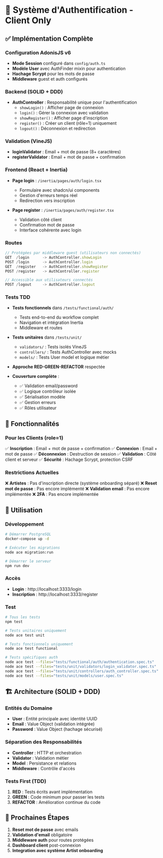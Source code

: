 # 🔐 Système d'Authentification - Client Only

## ✅ Implémentation Complète

### Configuration AdonisJS v6

- **Mode Session** configuré dans `config/auth.ts`
- **Modèle User** avec AuthFinder mixin pour authentication
- **Hachage Scrypt** pour les mots de passe
- **Middleware** guest et auth configurés

### Backend (SOLID + DDD)

- **AuthController** : Responsabilité unique pour l'authentification
  - `showLogin()` : Afficher page de connexion
  - `login()` : Gérer la connexion avec validation
  - `showRegister()` : Afficher page d'inscription
  - `register()` : Créer un client (rôle=1) uniquement
  - `logout()` : Déconnexion et redirection

### Validation (VineJS)

- **loginValidator** : Email + mot de passe (8+ caractères)
- **registerValidator** : Email + mot de passe + confirmation

### Frontend (React + Inertia)

- **Page login** : `/inertia/pages/auth/login.tsx`
  - Formulaire avec shadcn/ui components
  - Gestion d'erreurs temps réel
  - Redirection vers inscription

- **Page register** : `/inertia/pages/auth/register.tsx`
  - Validation côté client
  - Confirmation mot de passe
  - Interface cohérente avec login

### Routes

```typescript
// Protégées par middleware guest (utilisateurs non connectés)
GET  /login      -> AuthController.showLogin
POST /login      -> AuthController.login
GET  /register   -> AuthController.showRegister
POST /register   -> AuthController.register

// Accessible aux utilisateurs connectés
POST /logout     -> AuthController.logout
```

### Tests TDD

- **Tests fonctionnels** dans `/tests/functional/auth/`
  - Tests end-to-end du workflow complet
  - Navigation et intégration Inertia
  - Middleware et routes

- **Tests unitaires** dans `/tests/unit/`
  - `validators/` : Tests isolés VineJS
  - `controllers/` : Tests AuthController avec mocks
  - `models/` : Tests User model et logique métier

- **Approche RED-GREEN-REFACTOR** respectée
- **Couverture complète** :
  - ✅ Validation email/password
  - ✅ Logique contrôleur isolée
  - ✅ Sérialisation modèle
  - ✅ Gestion erreurs
  - ✅ Rôles utilisateur

## 🎯 Fonctionnalités

### Pour les Clients (role=1)

✅ **Inscription** : Email + mot de passe + confirmation ✅ **Connexion** :
Email + mot de passe ✅ **Déconnexion** : Destruction de session ✅
**Validation** : Côté client et serveur ✅ **Sécurité** : Hachage Scrypt,
protection CSRF

### Restrictions Actuelles

❌ **Artistes** : Pas d'inscription directe (système onboarding séparé) ❌
**Reset mot de passe** : Pas encore implémenté ❌ **Validation email** : Pas
encore implémentée ❌ **2FA** : Pas encore implémentée

## 🔧 Utilisation

### Développement

```bash
# Démarrer PostgreSQL
docker-compose up -d

# Exécuter les migrations
node ace migration:run

# Démarrer le serveur
npm run dev
```

### Accès

- **Login** : http://localhost:3333/login
- **Inscription** : http://localhost:3333/register

### Test

```bash
# Tous les tests
npm test

# Tests unitaires uniquement
node ace test unit

# Tests fonctionnels uniquement
node ace test functional

# Tests spécifiques auth
node ace test --files="tests/functional/auth/authentication.spec.ts"
node ace test --files="tests/unit/validators/login_validator.spec.ts"
node ace test --files="tests/unit/controllers/auth_controller.spec.ts"
node ace test --files="tests/unit/models/user.spec.ts"
```

## 🏗️ Architecture (SOLID + DDD)

### Entités du Domaine

- **User** : Entité principale avec identité UUID
- **Email** : Value Object (validation intégrée)
- **Password** : Value Object (hachage sécurisé)

### Séparation des Responsabilités

- **Controller** : HTTP et orchestration
- **Validator** : Validation métier
- **Model** : Persistance et relations
- **Middleware** : Contrôle d'accès

### Tests First (TDD)

1. **RED** : Tests écrits avant implémentation
2. **GREEN** : Code minimum pour passer les tests
3. **REFACTOR** : Amélioration continue du code

## 🚀 Prochaines Étapes

1. **Reset mot de passe** avec emails
2. **Validation d'email** obligatoire
3. **Middleware auth** pour routes protégées
4. **Dashboard client** post-connexion
5. **Integration avec système Artist onboarding**
